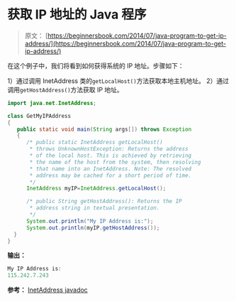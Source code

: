 # 获取 IP 地址的 Java 程序

> 原文： [https://beginnersbook.com/2014/07/java-program-to-get-ip-address/](https://beginnersbook.com/2014/07/java-program-to-get-ip-address/)

在这个例子中，我们将看到如何获得系统的 IP 地址。步骤如下：

1）通过调用 InetAddress 类的`getLocalHost()`方法获取本地主机地址。
2）通过调用`getHostAddress()`方法获取 IP 地址。

```java
import java.net.InetAddress;

class GetMyIPAddress
{
   public static void main(String args[]) throws Exception
   {
      /* public static InetAddress getLocalHost()
       * throws UnknownHostException: Returns the address 
       * of the local host. This is achieved by retrieving 
       * the name of the host from the system, then resolving 
       * that name into an InetAddress. Note: The resolved 
       * address may be cached for a short period of time.
       */
      InetAddress myIP=InetAddress.getLocalHost();

      /* public String getHostAddress(): Returns the IP 
       * address string in textual presentation.
       */
      System.out.println("My IP Address is:");
      System.out.println(myIP.getHostAddress());
  }
}
```

**输出：**

```java
My IP Address is:
115.242.7.243
```

**参考：**
[InetAddress javadoc](https://docs.oracle.com/javase/7/docs/api/java/net/InetAddress.html)